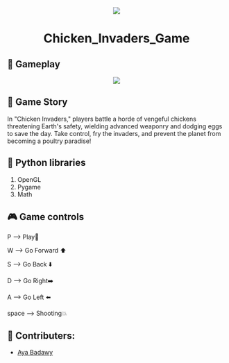 <div align="center"> <img src="https://th.bing.com/th/id/R.21d2e6656979951d908ef96aeb632042?rik=G%2fOrtVi9XDVk3w&pid=ImgRaw&r=0"/>
 </div>
<div align="center">

# Chicken_Invaders_Game
 
 </div>


  ## 🎥 Gameplay
 <div align="center"> <img src="D:\pycharm projects\Chicken_Invaders_Final\Game_Play" />
 </div>
 
 
  ## 📌 Game Story
  
 In "Chicken Invaders," players battle a horde of vengeful chickens threatening Earth's safety, wielding advanced weaponry and dodging eggs to save the day. Take control, fry the invaders, and prevent the planet from becoming a poultry paradise!



## 🎯 Python libraries
1) OpenGL
2) Pygame
3) Math

 
 
## 🎮 Game controls

P --> Play🚀

W --> Go Forward ⬆️ 

S --> Go Back ⬇️

D --> Go Right➡️

A --> Go Left ⬅️

space --> Shooting💥



## 🎪 Contributers:

- [Aya Badawy](https://github.com/Ayabadawy54)
